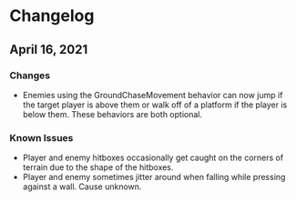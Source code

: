 # Changelog

## April 16, 2021
### Changes
* Enemies using the GroundChaseMovement behavior can now jump if the target player is above them or walk off of a platform if the player is below them. These behaviors are both optional.

### Known Issues
* Player and enemy hitboxes occasionally get caught on the corners of terrain due to the shape of the hitboxes.
* Player and enemy sometimes jitter around when falling while pressing against a wall. Cause unknown.
